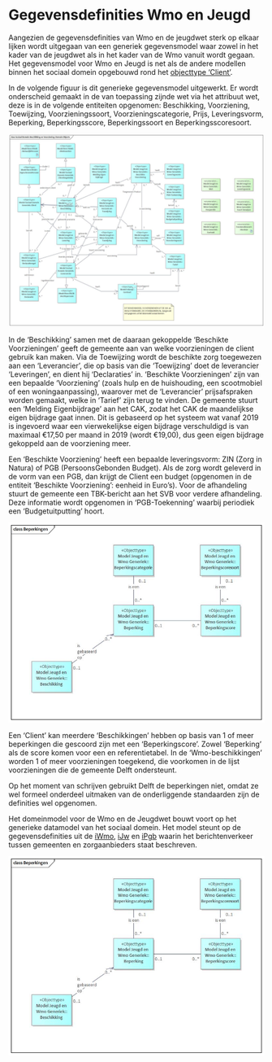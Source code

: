 # Gegevensdefinities Wmo en Jeugd

Aangezien de gegevensdefinities van Wmo en de jeugdwet sterk op elkaar lijken wordt uitgegaan van een generiek gegevensmodel waar zowel in het kader van de jeugdwet als in het kader van de Wmo vanuit wordt gegaan. Het gegevensmodel voor Wmo en Jeugd is net als de andere modellen binnen het sociaal domein opgebouwd rond het [objecttype ‘Client’](socdomeingeneriek.md).

In de volgende figuur is dit generieke gegevensmodel uitgewerkt. Er wordt onderscheid gemaakt in de van toepassing zijnde wet via het attribuut wet, deze is in de volgende entiteiten opgenomen: Beschikking, Voorziening, Toewijzing, Voorzieningssoort, Voorzieningscategorie, Prijs, Leveringsvorm, Beperking, Beperkingsscore, Beperkingssoort en Beperkingsscoresoort.

![Beschikkingenen voorzieningen Wmo en Jeugd][sociaalBeschikkingenEnVoorzieningen]

In de ‘Beschikking’ samen met de daaraan gekoppelde ‘Beschikte Voorzieningen’ geeft de gemeente aan van welke voorzieningen de client gebruik kan maken. Via de Toewijzing wordt de beschikte zorg toegewezen aan een ‘Leverancier’, die op basis van die ‘Toewijzing’ doet de leverancier ‘Leveringen’, en dient hij ‘Declaraties’ in. ‘Beschikte Voorzieningen’ zijn van een bepaalde ‘Voorziening’ (zoals hulp en de huishouding, een scootmobiel of een woningaanpassing), waarover met de ‘Leverancier’ prijsafspraken worden gemaakt, welke in ‘Tarief’ zijn terug te vinden.
De gemeente stuurt een ‘Melding Eigenbijdrage’ aan het CAK, zodat het CAK de maandelijkse eigen bijdrage gaat innen. Dit is gebaseerd op het systeem wat vanaf 2019 is ingevoerd waar een vierwekelijkse eigen bijdrage verschuldigd is van maximaal €17,50 per maand in 2019 (wordt €19,00), dus geen eigen bijdrage gekoppeld aan de voorziening meer. 

Een ‘Beschikte Voorziening’ heeft een bepaalde leveringsvorm: ZIN (Zorg in Natura) of PGB (PersoonsGebonden Budget). Als de zorg wordt geleverd in de vorm van een PGB, dan krijgt de Client een budget (opgenomen in de entiteit ‘Beschikte Voorziening’: eenheid in Euro’s). Voor de afhandeling stuurt de gemeente een TBK-bericht aan het SVB voor verdere afhandeling. Deze informatie wordt opgenomen in ‘PGB-Toekenning’ waarbij periodiek een ‘Budgetuitputting’ hoort.

![Beperkingen bij Wmo en Jeugd][sociaalBeperkingen]

Een ‘Client’ kan meerdere ‘Beschikkingen’ hebben op basis van 1 of meer beperkingen die gescoord zijn met een ‘Beperkingscore’. Zowel ‘Beperking’ als de score komen voor een en referentietabel. In de ‘Wmo-beschikkingen’ worden 1 of meer voorzieningen toegekend, die voorkomen in de lijst voorzieningen die de gemeente Delft ondersteunt.

Op het moment van schrijven gebruikt Delft de beperkingen niet, omdat ze wel formeel onderdeel uitmaken van de onderliggende standaarden zijn de definities wel opgenomen.

Het domeinmodel voor de Wmo en de Jeugdwet bouwt voort op het generieke datamodel van het sociaal domein. Het model steunt op de gegevensdefinities uit de [iWmo](https://www.istandaarden.nl/iwmo), [iJw](https://www.istandaarden.nl/ijw) en [iPgb](https://www.istandaarden.nl/ipgb)  waarin het berichtenverkeer tussen gemeenten en zorgaanbieders staat beschreven.

![Beperkingen bij Wmo en Jeugd][sociaalBeperkingen]

[sociaalBeperkingen]: image/EAID_9B278A50_862A_4085_B362_C41392101916.jpg "Beperkingen bij Wmo en Jeugd"
[sociaalBeperkingen]: image/EAID_9B278A50_862A_4085_B362_C41392101916.jpg "Beperkingen bij Wmo en Jeugd"
[sociaalBeschikkingenEnVoorzieningen]: image/EAID_5AE29494_3572_4924_B2B8_3206E55D71BB.jpg "Beschikkingenen voorzieningen Wmo en Jeugd"